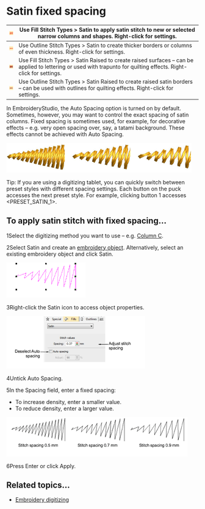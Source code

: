 # Satin fixed spacing

| ![SatinFill00052.png](assets/SatinFill00052.png)                   | Use Fill Stitch Types > Satin to apply satin stitch to new or selected narrow columns and shapes. Right-click for settings.                                        |
| ------------------------------------------------------------------ | ------------------------------------------------------------------------------------------------------------------------------------------------------------------ |
| ![SatinOutline00053.png](assets/SatinOutline00053.png)             | Use Outline Stitch Types > Satin to create thicker borders or columns of even thickness. Right-click for settings.                                                 |
| ![RaisedSatinFill00054.png](assets/RaisedSatinFill00054.png)       | Use Fill Stitch Types > Satin Raised to create raised surfaces – can be applied to lettering or used with trapunto for quilting effects. Right-click for settings. |
| ![RaisedSatinOutline00055.png](assets/RaisedSatinOutline00055.png) | Use Outline Stitch Types > Satin Raised to create raised satin borders – can be used with outlines for quilting effects. Right-click for settings.                 |

In EmbroideryStudio, the Auto Spacing option is turned on by default. Sometimes, however, you may want to control the exact spacing of satin columns. Fixed spacing is sometimes used, for example, for decorative effects – e.g. very open spacing over, say, a tatami background. These effects cannot be achieved with Auto Spacing.

![stitches00056.png](assets/stitches00056.png)

Tip: If you are using a digitizing tablet, you can quickly switch between preset styles with different spacing settings. Each button on the puck accesses the next preset style. For example, clicking button 1 accesses &lt;PRESET_SATIN_1&gt;.

## To apply satin stitch with fixed spacing...

1Select the digitizing method you want to use – e.g. [Column C](../../glossary/glossary).

2Select Satin and create an [embroidery object](../../glossary/glossary). Alternatively, select an existing embroidery object and click Satin.

![SatinSpacingSelected00059.png](assets/SatinSpacingSelected00059.png)

3Right-click the Satin icon to access object properties.

![stitches00060.png](assets/stitches00060.png)

4Untick Auto Spacing.

5In the Spacing field, enter a fixed spacing:

- To increase density, enter a smaller value.
- To reduce density, enter a larger value.

![stitches00063.png](assets/stitches00063.png)

6Press Enter or click Apply.

## Related topics...

- [Embroidery digitizing](../input/Embroidery_digitizing)
